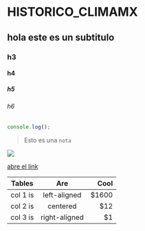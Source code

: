 # HISTORICO_CLIMAMX

## hola este es un subtitulo
### h3
#### h4
##### h5
###### h6


```js
console.log();
```

>Esto es una `nota`

![](https://img.shields.io/badge/Ale-Saludo-purple)

[abre el link](https://google.com)

| Tables   |      Are      |  Cool |
|----------|:-------------:|------:|
| col 1 is |  left-aligned | $1600 |
| col 2 is |    centered   |   $12 |
| col 3 is | right-aligned |    $1 |

